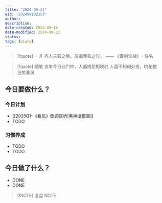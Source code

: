 ```yaml
---
title: "2024-09-21"
uid: '202409182153'
author: 
description: 
date-created: 2024-09-18
date-modified: 2024-09-22
status: 
tags: [diary]
---
```


> [!quote] 一言
 齐人三鼓之后，彼竭我盈之时。 —— 《曹刿论战》 · 佚名

> [!quote] 随笔
> 去年今日此门中，人面桃花相映红
> 人面不知何处去，桃花依旧笑春风

## 今日要做什么？

### 今日计划

- [[2025Q1-《看见》歌词赏析|黑神话悟空]]
- TODO

### 习惯养成

- TODO
- TODO

## 今日做了什么？

- DONE
- DONE

> [!NOTE] 复盘
> NOTE
